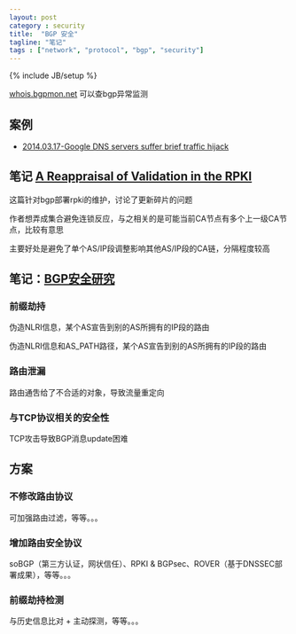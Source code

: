 ```yaml
---
layout: post
category : security
title:  "BGP 安全"
tagline: "笔记"
tags : ["network", "protocol", "bgp", "security"] 
---
```

{% include JB/setup %}

[whois.bgpmon.net](https://whois.bgpmon.net/index.php) 可以查bgp异常监测 

## 案例
- [2014.03.17-Google DNS servers suffer brief traffic hijack](http://mobile.itnews.com.au/News/375278,google-dns-servers-suffer-brief-traffic-hijack.aspx)

## 笔记 [A Reappraisal of Validation in the RPKI](http://www.potaroo.net/ispcol/2014-04/rpkiv.html)

这篇针对bgp部署rpki的维护，讨论了更新碎片的问题

作者想弄成集合避免连锁反应，与之相关的是可能当前CA节点有多个上一级CA节点，比较有意思

主要好处是避免了单个AS/IP段调整影响其他AS/IP段的CA链，分隔程度较高

## 笔记：[BGP安全研究](http://www.jos.org.cn/ch/reader/view_abstract.aspx?file_no=4346)

### 前缀劫持

伪造NLRI信息，某个AS宣告到别的AS所拥有的IP段的路由

伪造NLRI信息和AS_PATH路径，某个AS宣告到别的AS所拥有的IP段的路由

### 路由泄漏

路由通吿给了不合适的对象，导致流量重定向

### 与TCP协议相关的安全性

TCP攻击导致BGP消息update困难 


## 方案

### 不修改路由协议

可加强路由过滤，等等。。。

### 增加路由安全协议
soBGP（第三方认证，网状信任）、RPKI & BGPsec、ROVER（基于DNSSEC部署成果），等等。。。

### 前缀劫持检测

与历史信息比对 + 主动探测，等等。。。 

